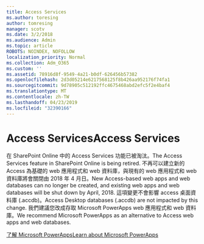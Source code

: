 ```yaml
---
title: Access Services
ms.author: toresing
author: tomresing
manager: scotv
ms.date: 3/2/2018
ms.audience: Admin
ms.topic: article
ROBOTS: NOINDEX, NOFOLLOW
localization_priority: Normal
ms.collection: Adm_O365
ms.custom: ''
ms.assetid: 78916d8f-9549-4a21-b0df-626456b57382
ms.openlocfilehash: 2d3d05214e6217568125f8b426aa952176f74fa1
ms.sourcegitcommit: 9d78905c512192ffc4675468abd2efc5f2e4baf4
ms.translationtype: MT
ms.contentlocale: zh-TW
ms.lasthandoff: 04/23/2019
ms.locfileid: "32390166"
---
```

# <a name="access-services"></a><span data-ttu-id="17537-102">Access Services</span><span class="sxs-lookup"><span data-stu-id="17537-102">Access Services</span></span>

<span data-ttu-id="17537-103">在 SharePoint Online 中的 Access Services 功能已被淘汰。</span><span class="sxs-lookup"><span data-stu-id="17537-103">The Access Services feature in SharePoint Online is being retired.</span></span> <span data-ttu-id="17537-104">不再可以建立新的 Access 為基礎的 web 應用程式和 web 資料庫，與現有的 web 應用程式和 web 資料庫將會關閉由 2018 年 4 月日。</span><span class="sxs-lookup"><span data-stu-id="17537-104">New Access-based web apps and web databases can no longer be created, and existing web apps and web databases will be shut down by April, 2018.</span></span> <span data-ttu-id="17537-105">這項變更不會影響 access 桌面資料庫 (.accdb)。</span><span class="sxs-lookup"><span data-stu-id="17537-105">Access Desktop databases (.accdb) are not impacted by this change.</span></span> <span data-ttu-id="17537-106">我們建議您改成存取 Microsoft PowerApps web 應用程式和 web 資料庫。</span><span class="sxs-lookup"><span data-stu-id="17537-106">We recommend Microsoft PowerApps as an alternative to Access web apps and web databases.</span></span> 
  
[<span data-ttu-id="17537-107">了解 Microsoft PowerApps</span><span class="sxs-lookup"><span data-stu-id="17537-107">Learn about Microsoft PowerApps</span></span>](https://powerapps.microsoft.com/)
  

